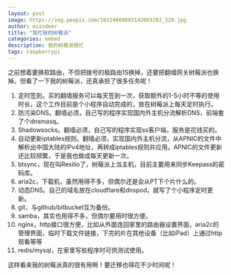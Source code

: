 ```yaml
---
layout: post
image: https://img.peapix.com/10324860883142663283_320.jpg
author: missdeer
title: "我忙碌的树莓派"
categories: embed
description: 我的树莓派很忙
tags: raspberrypi
---
```

之前想着要换软路由，不但把拨号的极路由1S换掉，还要把翻墙网关树莓派也换掉。但看了一下我的树莓派，还真承担了很多任务呢！

1. 定时签到。买的翻墙服务可以每天签到一次，获取额外的1-5小时不等的使用时长，这个工作目前是个小程序自动完成的，放在树莓派上每天定时执行。
2. 防污染DNS。翻墙必须，自己写的程序实现国内外主机分流解析DNS，前端套了个dnsmasq。
3. Shadowsocks。翻墙必须，自己写的程序实现ss客户端，服务是花钱买的。
4. 自动更新iptables规则。翻墙必须，实现国内外主机分流，从APNIC的文件中解析出中国大陆的IPv4地址，再转成iptables规则并应用。APNIC的文件更新还比较频繁，于是我也做成每天更新一次。
5. btsync，现在叫Resilio了，树莓派上当主机，目前主要用来同步Keepass的密码库。
6. aria2c，下载机，虽然用得不多，但偶尔还是会从PT下个片什么的。
7. 动态DNS。自己的域名放在cloudflare和dnspod，就写了个小程序定时更新。
8. git，与github/bitbucket互为备份。
9. samba，其实也用得不多，但偶尔要用时很方便。
10. nginx，http接口很方便，比如从外面连回家里的路由器设置界面，aria2c的管理界面，临时下载文件链接，下完的片在其他设备（比如iPad）上通过http观看等等
11. redis/mysql，在家里写些程序时可供测试使用。

这样看来我的树莓派真的很有用啊！要迁移也得花不少时间呢！
